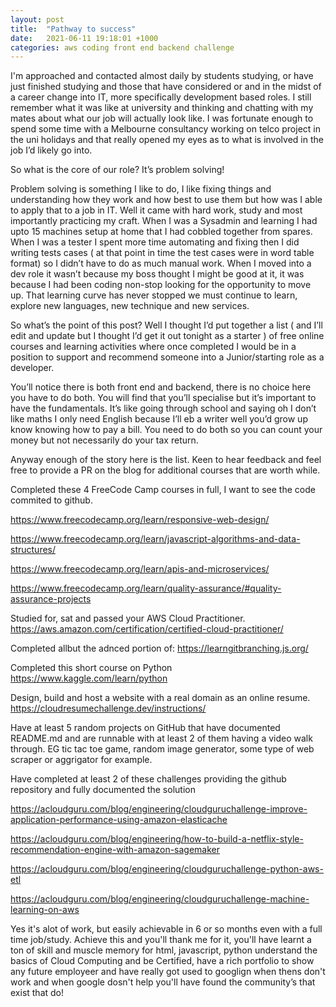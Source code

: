 ```yaml
---
layout: post
title:  "Pathway to success"
date:   2021-06-11 19:18:01 +1000
categories: aws coding front end backend challenge
---
```


I'm approached and contacted almost daily by students studying, or have just finished studying and those that have considered or and in the midst of a career change into IT, more specifically development based roles.  I still remember what it was like at university and thinking and chatting with my mates about what our job will actually look like.  I was fortunate enough to spend some time with  a Melbourne consultancy working on telco project in the uni holidays and that really opened my eyes as to what is involved in the job I’d likely go into.  

So what is the core of our role?  It’s problem solving!

Problem solving is something I like to do, I like fixing things and understanding how they work and how best to use them but how was I able to apply that to a job in IT.  Well it came with hard work, study and most importantly practicing my craft.  When I was a Sysadmin and learning I had upto 15 machines setup at home that I had cobbled together from spares.  When I was a tester I spent more time automating and fixing then I did writing tests cases (  at that point in time the test cases were in word table format) so I didn’t have to do as much manual work.  When I moved into a dev role it wasn’t because my boss thought I might be good at it, it was because I had been coding non-stop looking for the opportunity to move up.  That learning curve has never stopped we must continue to learn, explore new languages, new technique and new services.

So what’s the point of this post?  Well I thought I’d put together a list ( and I’ll edit and update but I thought I’d get it out tonight as a starter ) of free online courses and learning activities where once completed I would be in a position to support and recommend someone into a Junior/starting role as a developer.  

You’ll notice there is both front end and backend, there is no choice here you have to do both.  You will find that you’ll specialise but it’s important to have the fundamentals.  It’s like going through school and saying oh I don’t like maths I only need English because I’ll eb a writer well you’d grow up know knowing how to pay a bill.  You need to do both so you can count your money but not necessarily do your tax return.

Anyway enough of the story here is the list.  Keen to hear feedback and feel free to provide a PR on the blog for additional courses that are worth while.

Completed these 4 FreeCode Camp courses in full, I want to see the code commited to github.

https://www.freecodecamp.org/learn/responsive-web-design/

https://www.freecodecamp.org/learn/javascript-algorithms-and-data-structures/

https://www.freecodecamp.org/learn/apis-and-microservices/

https://www.freecodecamp.org/learn/quality-assurance/#quality-assurance-projects

Studied for, sat and passed your AWS Cloud Practitioner.
https://aws.amazon.com/certification/certified-cloud-practitioner/

Completed allbut the adnced portion of: https://learngitbranching.js.org/

Completed this short course on Python
https://www.kaggle.com/learn/python

Design, build and host a website with a real domain as an online resume. https://cloudresumechallenge.dev/instructions/

Have at least 5 random projects on GitHub that have documented README.md and are runnable with at least 2 of them having a video walk through. EG tic tac toe game, random image generator, some type of web scraper or aggrigator for example.

Have completed at least 2 of these challenges providing the github repository and fully documented the solution

https://acloudguru.com/blog/engineering/cloudguruchallenge-improve-application-performance-using-amazon-elasticache

https://acloudguru.com/blog/engineering/how-to-build-a-netflix-style-recommendation-engine-with-amazon-sagemaker

https://acloudguru.com/blog/engineering/cloudguruchallenge-python-aws-etl

https://acloudguru.com/blog/engineering/cloudguruchallenge-machine-learning-on-aws

Yes it's alot of work, but easily achievable in 6 or so months even with a full time job/study.  Achieve this and you'll thank me for it, you'll have learnt a ton of skill and muscle memory for html, javascript, python understand the basics of Cloud Computing and be Certified, have a rich portfolio to show any future employeer and have really got used to googlign when thens don't work and when google dosn't help you'll have found the community’s that exist that do!